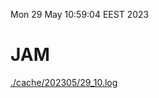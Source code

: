 Mon 29 May 10:59:04 EEST 2023
# JAM
<a href='./cache/202305/29_10.log'>./cache/202305/29_10.log</a>
